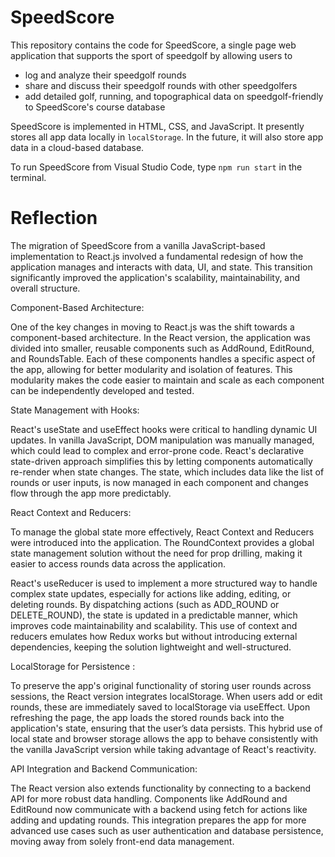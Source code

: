 # SpeedScore

This repository contains the code for SpeedScore, a single page web application that supports the sport of speedgolf by allowing users to

-   log and analyze their speedgolf rounds
-   share and discuss their speedgolf rounds with other speedgolfers
-   add detailed golf, running, and topographical data on speedgolf-friendly to SpeedScore's course database

SpeedScore is implemented in HTML, CSS, and JavaScript. It presently stores all app data locally in `localStorage`. In the future, it will also store app data in a cloud-based database.

To run SpeedScore from Visual Studio Code, type
`npm run start`
in the terminal.

# Reflection

The migration of SpeedScore from a vanilla JavaScript-based implementation to React.js involved a fundamental redesign of how the application manages and interacts with data, UI, and state. This transition significantly improved the application's scalability, maintainability, and overall structure.

Component-Based Architecture:

One of the key changes in moving to React.js was the shift towards a component-based architecture. In the React version, the application was divided into smaller, reusable components such as AddRound, EditRound, and RoundsTable. Each of these components handles a specific aspect of the app, allowing for better modularity and isolation of features. This modularity makes the code easier to maintain and scale as each component can be independently developed and tested.

State Management with Hooks:

React's useState and useEffect hooks were critical to handling dynamic UI updates. In vanilla JavaScript, DOM manipulation was manually managed, which could lead to complex and error-prone code. React's declarative state-driven approach simplifies this by letting components automatically re-render when state changes. The state, which includes data like the list of rounds or user inputs, is now managed in each component and changes flow through the app more predictably.

React Context and Reducers:

To manage the global state more effectively, React Context and Reducers were introduced into the application. The RoundContext provides a global state management solution without the need for prop drilling, making it easier to access rounds data across the application.

React's useReducer is used to implement a more structured way to handle complex state updates, especially for actions like adding, editing, or deleting rounds. By dispatching actions (such as ADD_ROUND or DELETE_ROUND), the state is updated in a predictable manner, which improves code maintainability and scalability. This use of context and reducers emulates how Redux works but without introducing external dependencies, keeping the solution lightweight and well-structured.

LocalStorage for Persistence :

To preserve the app's original functionality of storing user rounds across sessions, the React version integrates localStorage. When users add or edit rounds, these are immediately saved to localStorage via useEffect. Upon refreshing the page, the app loads the stored rounds back into the application's state, ensuring that the user’s data persists. This hybrid use of local state and browser storage allows the app to behave consistently with the vanilla JavaScript version while taking advantage of React's reactivity.

API Integration and Backend Communication:

The React version also extends functionality by connecting to a backend API for more robust data handling. Components like AddRound and EditRound now communicate with a backend using fetch for actions like adding and updating rounds. This integration prepares the app for more advanced use cases such as user authentication and database persistence, moving away from solely front-end data management.

